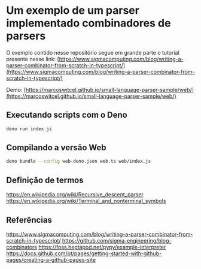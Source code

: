 # Um exemplo de um parser implementado combinadores de parsers

O exemplo contido nesse repositório segue em grande parte o tutorial presente nesse link: [https://www.sigmacomputing.com/blog/writing-a-parser-combinator-from-scratch-in-typescript/](https://www.sigmacomputing.com/blog/writing-a-parser-combinator-from-scratch-in-typescript/)

Demo: [https://marcoswitcel.github.io/small-language-parser-sample/web/](https://marcoswitcel.github.io/small-language-parser-sample/web/)

## Executando scripts com o Deno

```bash
deno run index.js
```

## Compilando a versão Web

```bash
deno bundle --config web-deno.json web.ts web/index.js
```

## Definição de termos

https://en.wikipedia.org/wiki/Recursive_descent_parser
https://en.wikipedia.org/wiki/Terminal_and_nonterminal_symbols

## Referências

https://www.sigmacomputing.com/blog/writing-a-parser-combinator-from-scratch-in-typescript/
https://github.com/sigma-engineering/blog-combinators
https://foss.heptapod.net/pypy/example-interpreter
https://docs.github.com/pt/pages/getting-started-with-github-pages/creating-a-github-pages-site

